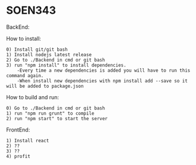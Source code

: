 # SOEN343

BackEnd:

How to install:

	0) Install git/git bash
	1) Install nodejs latest release
	2) Go to ./Backend in cmd or git bash
	3) run "npm install" to install dependencies. 
		-Every time a new dependencies is added you will have to run this command again.
		-When install new dependencies with npm install add --save so it will be added to package.json

How to build and run:

	0) Go to ./Backend in cmd or git bash
	1) run "npm run grunt" to compile
	2) run "npm start" to start the server
	
FrontEnd:

	1) Install react
	2) ??
	3) ??
	4) profit
